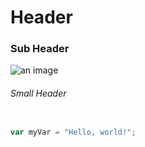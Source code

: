 # Header
### Sub Header
![an image](https://github.com/user-attachments/assets/6ee5fd8c-3112-49a0-b1ef-b0f3ee331307)

###### Small Header
``` typescript 

var myVar = "Hello, world!";

```
